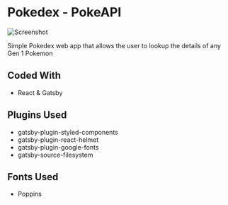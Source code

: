 # Pokedex - PokeAPI

![Screenshot](https://pokemon.iamjmitch.com/screenshot.jpg)

Simple Pokedex web app that allows the user to lookup the details of any Gen 1 Pokemon

## Coded With

- React & Gatsby

## Plugins Used

- gatsby-plugin-styled-components
- gatsby-plugin-react-helmet
- gatsby-plugin-google-fonts
- gatsby-source-filesystem

## Fonts Used

- Poppins
